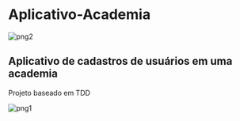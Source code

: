 # Aplicativo-Academia
![png2](https://user-images.githubusercontent.com/63808405/140970931-68ff902b-f5bb-4c05-855d-b643ba179714.png)

Aplicativo de cadastros de usuários em uma academia
---------------------------------------------------
Projeto baseado em TDD

![png1](https://user-images.githubusercontent.com/63808405/140970952-15a1ef25-7999-48e0-a67c-1e06d3203464.png)

